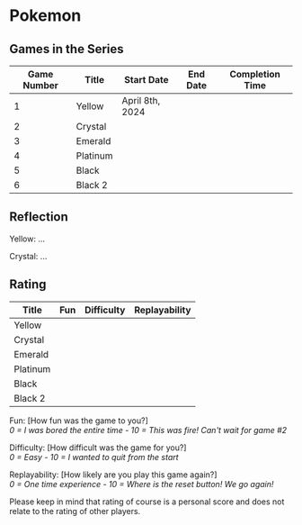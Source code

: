 # Pokemon

## Games in the Series

| Game Number | Title        | Start Date      | End Date | Completion Time |
|-------------|--------------|-----------------|----------|-----------------|
| 1           | Yellow       | April 8th, 2024 |          |                 |
| 2           | Crystal      |                 |          |                 |
| 3           | Emerald      |                 |          |                 |
| 4           | Platinum     |                 |          |                 |
| 5           | Black        |                 |          |                 |
| 6           | Black 2      |                 |          |                 |

## Reflection

Yellow: ...  

Crystal: ...  

## Rating

| Title        | Fun | Difficulty | Replayability |
|--------------|-----|------------|---------------|
| Yellow       |     |            |               |
| Crystal      |     |            |               |
| Emerald      |     |            |               |
| Platinum     |     |            |               |
| Black        |     |            |               |
| Black 2      |     |            |               |

Fun: [How fun was the game to you?]  
*0 = I was bored the entire time - 10 = This was fire! Can't wait for game #2*  

Difficulty: [How difficult was the game for you?]  
*0 = Easy - 10 = I wanted to quit from the start*  

Replayability: [How likely are you play this game again?]  
*0 = One time experience - 10 = Where is the reset button! We go again!*

Please keep in mind that rating of course is a personal score and does not relate to the rating of other players.
